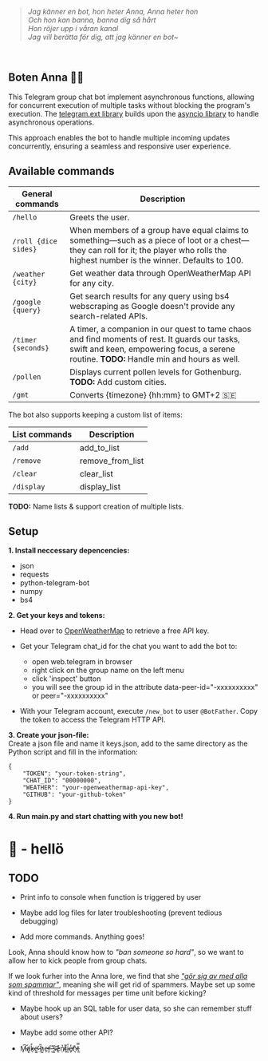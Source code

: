 <br><br>
<blockquote>

*Jag känner en bot, hon heter Anna, Anna heter hon\
Och hon kan banna, banna dig så hårt\
Hon röjer upp i våran kanal\
Jag vill berätta för dig, att jag känner en bot~*

</blockquote>
<br>

## **Boten Anna** 💁‍♀️

This Telegram group chat bot implement asynchronous functions, allowing for concurrent execution of multiple tasks without blocking the program's execution. The <a href="https://docs.python-telegram-bot.org/en/stable/telegram.ext.html">telegram.ext library</a> builds upon the <a href="https://docs.python.org/3/library/asyncio.html">asyncio library</a> to handle asynchronous operations. 

This approach enables the bot to handle multiple incoming updates concurrently, ensuring a seamless and responsive user experience.



## **Available commands**

| General commands            | Description                                                                                         |
|--------------------|-----------------------------------------------------------------------------------------------------|
| `/hello`           | Greets the user.                                                                                    |
| `/roll {dice sides}`            | When members of a group have equal claims to something—such as a piece of loot or a chest— they can roll for it; the player who rolls the highest number is the winner. Defaults to 100.         |
| `/weather {city}`  | Get weather data through OpenWeatherMap API for any city.                                         |
| `/google {query}`  | Get search results for any query using bs4 webscraping as Google doesn't provide any search-related APIs.                                        |
| `/timer {seconds}`  | A timer, a companion in our quest to tame chaos and find moments of rest. It guards our tasks, swift and keen, empowering focus, a serene routine. **TODO:** Handle min and hours as well.     
| `/pollen` | Displays current pollen levels for Gothenburg. **TODO:** Add custom cities.
| `/gmt` | Converts {timezone} {hh:mm} to GMT+2 🇸🇪

The bot also supports keeping a custom list of items:

| List commands | Description       |
|----------|---------------------------------|
|`/add`    | add_to_list
|`/remove` | remove_from_list
|`/clear`  | clear_list
|`/display`| display_list

**TODO:** Name lists & support creation of multiple lists.

## **Setup**

**1. Install neccessary depencencies:**
- json
- requests
- python-telegram-bot
- numpy
- bs4

**2. Get your keys and tokens:**
- Head over to <a href="https://openweathermap.org">OpenWeatherMap</a> to retrieve a free API key.


- Get your Telegram chat_id for the chat you want to add the bot to:
    - open web.telegram in browser
    - right click on the group name on the left menu
    - click 'inspect' button
    - you will see the group id in the attribute data-peer-id="-xxxxxxxxxx" or peer="-xxxxxxxxxx"

- With your Telegram account, execute <code>/new_bot</code> to user <code>@BotFather</code>. Copy the token to access the Telegram HTTP API.

**3. Create your json-file:**\
Create a json file and name it keys.json, add to the same directory as the Python script and fill in the information:

```
{
    "TOKEN": "your-token-string",
    "CHAT_ID": "00000000",
    "WEATHER": "your-openweathermap-api-key",
    "GITHUB": "your-github-token"
}
```

**4. Run main.py and start chatting with you new bot!**

# 🤖 - hellö


## **TODO**

- Print info to console when function is triggered by user

- Maybe add log files for later troubleshooting (prevent tedious debugging)

- Add more commands. Anything goes!


Look, Anna should know how to *"ban someone so hard"*, so we want to allow her to kick people from group chats.

If we look furher into the Anna lore, we find that she <a href="https://genius.com/Basshunter-boten-anna-lyrics">*"gör sig av med alla som spammar"*</a>, meaning she will get rid of spammers. Maybe set up some kind of threshold for messages per time unit before kicking?

- Maybe hook up an SQL table for user data, so she can remember stuff about users?

- Maybe add some other API?

- M̵̙͠a̸͓̕k̵̖̊e̴̛͚ ̵̤̈h̷͍̏e̵̗̕r̵̯͠ ̶̺͐s̴͕͝ḙ̷̌ṇ̸̔t̴̬͂i̴̫̍e̸̞̓n̵͉̽t̵̰̿